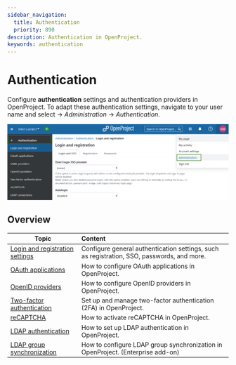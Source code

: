 ```yaml
---
sidebar_navigation:
  title: Authentication
  priority: 890	
description: Authentication in OpenProject.
keywords: authentication
---
```

# Authentication

Configure **authentication** settings and authentication providers in OpenProject.  To adapt these authentication settings, navigate to your user name and select -> *Administration* -> *Authentication*.

![Authentication settings in OpenProject system administration](openproject_system_guide_authentication_settings.png)

## Overview

| Topic                                                        | Content                                                      |
| ------------------------------------------------------------ | :----------------------------------------------------------- |
| [Login and registration settings](login-registration-settings) | Configure general authentication settings, such as registration, SSO, passwords, and more. |
| [OAuth applications](oauth-applications)                     | How to configure OAuth applications in OpenProject.          |
| [OpenID providers](openid-providers)                         | How to configure OpenID providers in OpenProject.            |
| [Two-factor authentication](two-factor-authentication)       | Set up and manage two-factor authentication (2FA) in OpenProject. |
| [reCAPTCHA](recaptcha)                                       | How to activate reCAPTCHA in OpenProject.                    |
| [LDAP authentication](ldap-connections)                      | How to set up LDAP authentication in OpenProject.            |
| [LDAP group synchronization](ldap-connections/ldap-group-synchronization) | How to configure LDAP group synchronization in OpenProject. (Enterprise add-on) |
